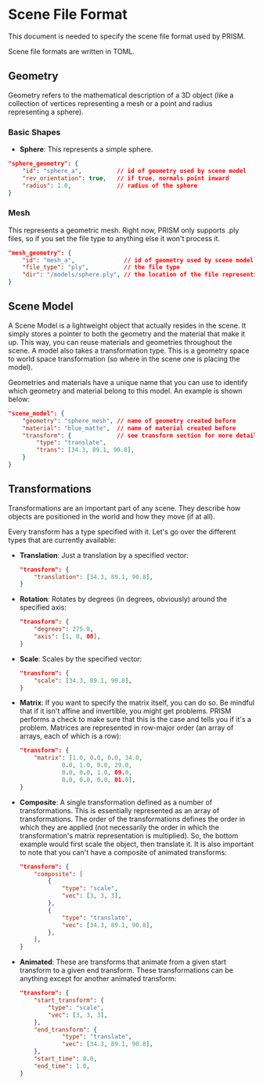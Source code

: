 # Scene File Format #

This document is needed to specify the scene file format used by PRISM.

Scene file formats are written in TOML.

## Geometry ##

Geometry refers to the mathematical description of a 3D object (like a collection of vertices representing a mesh or a point and radius representing a sphere).

### Basic Shapes ###

- **Sphere**: This represents a simple sphere.

```json
"sphere_geometry": {
    "id": "sphere_a",          // id of geometry used by scene model
    "rev_orientation": true,   // if true, normals point inward
    "radius": 1.0,             // radius of the sphere
}
```

### Mesh ###

This represents a geometric mesh. Right now, PRISM only supports .ply files, so if you set the file type to anything else it won't process it.

```json
"mesh_geometry": {
    "id": "mesh_a",              // id of geometry used by scene model
    "file_type": "ply",          // the file type
    "dir": "/models/sphere.ply", // the location of the file representing it
}
```

## Scene Model ##

A Scene Model is a lightweight object that actually resides in the scene. It simply stores a pointer to both the geometry and the material that make it up. This way, you can reuse materials and geometries throughout the scene. A model also takes a transformation type. This is a geometry space to world space transformation (so where in the scene one is placing the model).

Geometries and materials have a unique name that you can use to identify which geometry and material belong to this model. An example is shown below:

```json
"scene_model": {
    "geometry": "sphere_mesh", // name of geometry created before
    "material": "blue_matte",  // name of material created before
    "transform": {             // see transform section for more details
        "type": "translate",
        "trans": [34.3, 89.1, 90.8],
    }
}
```

## Transformations ##

Transformations are an important part of any scene. They describe how objects are positioned in the world and how they move (if at all).

Every transform has a type specified with it. Let's go over the different types that are currently available:

- **Translation**: Just a translation by a specified vector:
    ```json
    "transform": {
        "translation": [34.3, 89.1, 90.8],
    }
    ```
- **Rotation**: Rotates by degrees (in degrees, obviously) around the specified axis:
    ```json
    "transform": {
        "degrees": 275.0,
        "axis": [1, 0, 08],
    }
    ```
- **Scale**: Scales by the specified vector:
    ```json
    "transform": {
        "scale": [34.3, 89.1, 90.8],
    }
    ```
- **Matrix**: If you want to specify the matrix itself, you can do so. Be mindful that if it isn't affine and invertible, you might get problems. PRISM performs a check to make sure that this is the case and tells you if it's a problem. Matrices are represented in row-major order (an array of arrays, each of which is a row):
    ```json
    "transform": {
        "matrix": [1.0, 0.0, 0.0, 34.0,
                0.0, 1.0, 0.0, 29.0,
                0.0, 0.0, 1.0, 09.0,
                0.0, 0.0, 0.0, 01.0],
    }
    ```
- **Composite**: A single transformation defined as a number of transformations. This is essentially represented as an array of transformations. The order of the transformations defines the order in which they are applied (not necessarily the order in which the transformation's matrix representation is multiplied). So, the bottom example would first scale the object, then translate it. It is also important to note that you can't have a composite of animated transforms:
    ```json
    "transform": {
        "composite": [
            {
                "type": "scale",
                "vec": [3, 3, 3],
            },
            {
                "type": "translate",
                "vec": [34.3, 89.1, 90.8],
            },
        ],
    }
    ```
- **Animated**: These are transforms that animate from a given start transform to a given end transform. These transformations can be anything except for another animated transform:
    ```json
    "transform": {
        "start_transform": {
            "type": "scale",
            "vec": [3, 3, 3],
        },
        "end_transform": {
                "type": "translate",
                "vec": [34.3, 89.1, 90.8],
        },
        "start_time": 0.0,
        "end_time": 1.0,
    }
    ```
